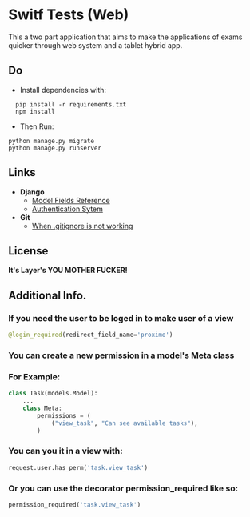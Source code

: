 # Switf Tests (Web)

This a two part application that aims to make the applications of exams quicker through web system and a tablet hybrid app.

## Do
- Install dependencies with:

```shell
  pip install -r requirements.txt
  npm install
```
- Then Run:

```shell
python manage.py migrate
python manage.py runserver
```

## Links
- **Django**
  - [Model Fields Reference](https://docs.djangoproject.com/en/1.8/topics/db/models/)
  - [Authentication Sytem](https://docs.djangoproject.com/en/1.8/topics/auth/default/)
- **Git**
  - [When .gitignore is not working](http://stackoverflow.com/questions/1139762/ignore-files-that-have-already-been-committed-to-a-git-repository)

## License
**It's Layer's YOU MOTHER FUCKER!**

## Additional Info.
### If you need the user to be loged in to make user of a view
```python
@login_required(redirect_field_name='proximo')
```
### You can create a new permission in a model's Meta class
### For Example:
```python
class Task(models.Model):
    ...
    class Meta:
        permissions = (
            ("view_task", "Can see available tasks"),
        )
```
### You can you it in a view with:
```python
request.user.has_perm('task.view_task')
```
### Or you can use the decorator permission_required like so:
```python
permission_required('task.view_task')
```
